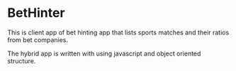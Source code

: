 # BetHinter

This is client app of bet hinting app that lists sports matches and their ratios from bet companies.

The hybrid app is written with using javascript and object oriented structure.
